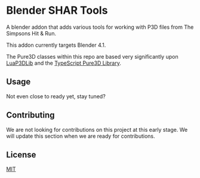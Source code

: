 # Blender SHAR Tools
A blender addon that adds various tools for working with P3D files from The Simpsons Hit & Run. 

This addon currently targets Blender 4.1.

The Pure3D classes within this repo are based very significantly upon [LuaP3DLib](https://github.com/Hampo/LuaP3DLib) and the [TypeScript Pure3D Library](https://github.com/donutteam/npm-pure3d).

## Usage
Not even close to ready yet, stay tuned?

## Contributing
We are not looking for contributions on this project at this early stage. We will update this section when we are ready for contributions.

## License
[MIT](https://github.com/donutteam/blender-shar-tools/blob/main/LICENSE.md)